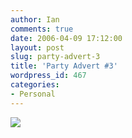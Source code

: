 ```yaml
---
author: Ian
comments: true
date: 2006-04-09 17:12:00
layout: post
slug: party-advert-3
title: 'Party Advert #3'
wordpress_id: 467
categories:
- Personal
---
```


<img src="http://files.ianrenton.com/images/birthday-ads/bday-ad-bridget.jpg"/>
